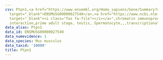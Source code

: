 ```yaml
---
csv: Ptpn1,<a href="https://www.ensembl.org/Homo_sapiens/Gene/Summary?db=core;g=ENSMUSG00000027540"
  target="_blank">ENSMUSG00000027540</a>,<a href="https://www.ncbi.nlm.nih.gov/pubmed/25450459"
  target="_blank"><i class="fas fa-file"></i></a>",chromatin immunoprecipitation assay,direct
  interaction,prime adult stage, testis, Spermatocyte,,,transcriptional regulation,
data_alias: Ptpn1
data_id: ENSMUSG00000027540
data_numevidence: 1
data_species: Mus musculus
data_taxid: '10090'
title: Ptpn1
---
```

